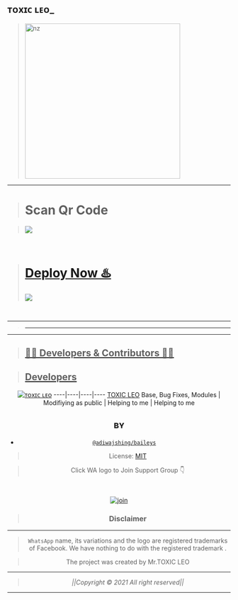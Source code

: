 ## ᴛᴏxɪᴄ ʟᴇᴏ_


> <img src="https://i.imgur.com/2zDbMqr.jpeg" alt="nz" width="350"/>
</p>


----


> <b><h1>Scan Qr Code</b></h1>
 

> <a href="https://replit.com/@virusfucker/Jessi-Bot-Multi-Device-Qr?v=1outputonly=1&lite=1#index.js"><img src="/PicsArt_22-04-16_22-52-38-348.png">
<br>



> <b><h1>Deploy Now ♨️</b></h1>
   <a href="https://heroku.com/deploy"><img src="/PicsArt_22-04-15_12-59-28-786.png">
<br>

----

>----
----



> ## 👨‍💻 Developers & Contributors 👨‍💻

> ## Developers
  <div align="center">
    
  [![ᴛᴏxɪᴄ ʟᴇᴏ](https:https://github.com/toxic-leo1.png?size=100)](https://github.com/toxic-leo1) 
----|----|----|----
[TOXIC LEO](https://github.com/toxic-leo1)
Base, Bug Fixes, Modules | Modifiying  as   public | Helping to me | Helping to me



## ʙʏ
* [`@adiwajshing/baileys`](https://github.com/toxic-leo1) 





> License: [MIT](https://github.com/toxic-leo1/LICENSE)

> Click WA logo to Join Support Group 👇
<br>

  [![join](https://github.com/Alien-alfa/PublicBot/blob/main/wlogo.svg.png)](https://chat.whatsapp.com/FCwVcEZvwWLCcO0h1P2IBG)

  <div align="center">


> ### Disclaimer
----

>`WhatsApp` name, its variations and the logo are registered trademarks of Facebook. We have nothing to do with the registered trademark
.

> The project was created by Mr.TOXIC LEO

____________________________________________

> *||Copyright © 2021 All right reserved||*

____________________________________________

